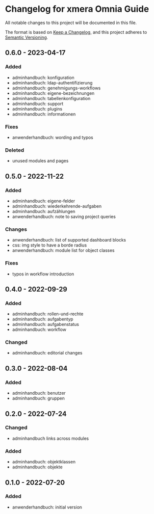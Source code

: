 # Changelog for xmera Omnia Guide

All notable changes to this project will be documented in this file.

The format is based on [Keep a Changelog](https://keepachangelog.com/en/1.0.0/),
and this project adheres to [Semantic Versioning](https://semver.org/spec/v2.0.0.html).

## 0.6.0 - 2023-04-17

### Added

* adminhandbuch: konfiguration
* adminhandbuch: ldap-authentifizierung
* adminhandbuch: genehmigungs-workflows
* adminhandbuch: eigene-bezeichnungen
* adminhandbuch: tabellenkonfiguration
* adminhandbuch: support
* adminhandbuch: plugins
* adminhandbuch: informationen

### Fixes

* anwenderhandbuch: wording and typos

### Deleted

* unused modules and pages

## 0.5.0 - 2022-11-22

### Added

* adminhandbuch: eigene-felder
* adminhandbuch: wiederkehrende-aufgaben
* adminhandbuch: aufzählungen
* anwenderhandbuch: note to saving project queries

### Changes

* anwenderhandbuch: list of supported dashboard blocks
* css: img style to have a borde radius
* anwenderhandbuch: module list for object classes

### Fixes

* typos in workflow introduction

## 0.4.0 - 2022-09-29

### Added

* adminhandbuch: rollen-und-rechte
* adminhandbuch: aufgabentyp
* adminhandbuch: aufgabenstatus
* adminhandbuch: workflow

### Changed

* adminhandbuch: editorial changes

## 0.3.0 - 2022-08-04

### Added

* adminhandbuch: benutzer
* adminhandbuch: gruppen

## 0.2.0 - 2022-07-24

### Changed

* adminhandbuch links across modules

### Added

* adminhandbuch: objektklassen
* adminhandbuch: objekte

## 0.1.0 - 2022-07-20

### Added

* anwenderhandbuch: initial version
